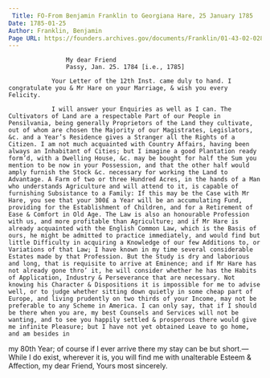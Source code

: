 ```yaml
---
 Title: FO-From Benjamin Franklin to Georgiana Hare, 25 January 1785
Date: 1785-01-25
Author: Franklin, Benjamin
Page URL: https://founders.archives.gov/documents/Franklin/01-43-02-0283
---
```


				
					My dear Friend
					Passy, Jan. 25. 1784 [i.e., 1785]
				
				Your Letter of the 12th Inst. came duly to hand. I congratulate you & Mr Hare on your Marriage, & wish you every Felicity.
				
				I will answer your Enquiries as well as I can. The Cultivators of Land are a respectable Part of our People in Pensilvania, being generally Proprietors of the Land they cultivate, out of whom are chosen the Majority of our Magistrates, Legislators, &c. and a Year’s Residence gives a Stranger all the Rights of a Citizen. I am not much acquainted with Country Affairs, having been always an Inhabitant of Cities; but I imagine a good Plantation ready form’d, with a Dwelling House, &c. may be bought for half the Sum you mention to be now in your Possession, and that the other half would amply furnish the Stock &c. necessary for working the Land to Advantage. A Farm of two or three Hundred Acres, in the hands of a Man who understands Agriculture and will attend to it, is capable of furnishing Subsistance to a Family: If this may be the Case with Mr Hare, you see that your 300£ a Year will be an accumulating Fund, providing for the Establishment of Children, and for a Retirement of Ease & Comfort in Old Age. The Law is also an honourable Profession with us, and more profitable than Agriculture; and if Mr Hare is already acquainted with the English Common Law, which is the Basis of ours, he might be admitted to practice immediately, and would find but little Difficulty in acquiring a Knowledge of our few Additions to, or Variations of that Law; I have known in my time several considerable Estates made by that Profession. But the Study is dry and laborious and long, that is requisite to arrive at Eminence; and if Mr Hare has not already gone thro’ it, he will consider whether he has the Habits of Application, Industry & Perseverance that are necessary. Not knowing his Character & Dispositions it is impossible for me to advise well, or to judge whether sitting down quietly in some cheap part of Europe, and living prudently on two thirds of your Income, may not be preferable to any Scheme in America. I can only say, that if I should be there when you are, my best Counsels and Services will not be wanting, and to see you happily settled & prosperous there would give me infinite Pleasure; but I have not yet obtained Leave to go home, and am besides in

my 80th Year; of course if I ever arrive there my stay can be but short.— While I do exist, wherever it is, you will find me with unalterable Esteem & Affection, my dear Friend, Yours most sincerely.
			
